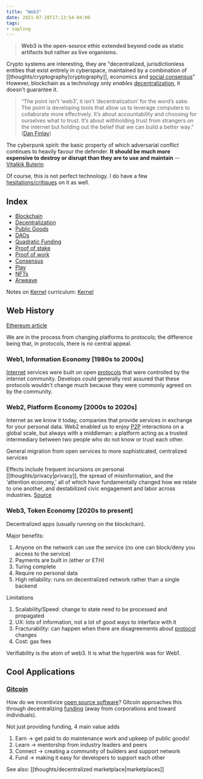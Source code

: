 ```yaml
---
title: "Web3"
date: 2021-07-28T17:13:54-04:00
tags:
- sapling
---
```


> **Web3 is the open-source ethic extended beyond code as static artifacts but rather as live organisms.**

Crypto systems are interesting, they are "decentralized, jurisdictionless entities that exist entirely in cyberspace, maintained by a combination of [[thoughts/cryptography|cryptography]], economics and [social consensus](thoughts/social%20contracts.md)" However, blockchain as a technology only *enables* [decentralization](thoughts/decentralization.md), it doesn't guarantee it.

> “The point isn’t ‘web3’, it isn’t ‘decentralization’ for the word’s sake. The point is developing tools that allow us to leverage computers to collaborate more effectively. It’s about accountability and choosing for ourselves what to trust. It’s about withholding trust from strangers on the internet but holding out the belief that we can build a better way.” ([Dan Finlay](https://medium.com/@danfinlay/what-moxie-missed-on-web3-wallets-8dc572e7f39b))

The cyberpunk spirit: the basic property of which adversarial conflict continues to heavily favour the defender. **It should be much more expensive to destroy or disrupt than they are to use and maintain** -- [Vitalkik Buterin](https://medium.com/@VitalikButerin/a-proof-of-stake-design-philosophy-506585978d51)

Of course, this is not perfect technology. I do have a few [hesitations/critiques](thoughts/web3%20critique.md) on it as well.

## Index
- [Blockchain](thoughts/blockchain.md)
- [Decentralization](thoughts/decentralization.md)
- [Public Goods](thoughts/public%20goods.md)
- [DAOs](thoughts/dao.md)
- [Quadratic Funding](thoughts/quadratic%20funding.md)
- [Proof of stake](thoughts/proof%20of%20stake.md)
- [Proof of work](thoughts/proof%20of%20work.md)
- [Consensus](thoughts/consensus.md)
- [Play](thoughts/play.md)
- [NFTs](thoughts/NFT.md)
- [Arweave](thoughts/Arweave.md)

Notes on [Kernel](https://kernel.community/en/) curriculum: [Kernel](thoughts/kernel.md)

## Web History
[Ethereum article](https://ethereum.org/en/developers/docs/web2-vs-web3/ )

We are in the process from changing platforms to _protocols_; the difference being that, in protocols, there is no central appeal.

### Web1,  Information Economy [1980s to 2000s]
[Internet](thoughts/Internet.md) services were built on open [protocols](thoughts/Protocol.md) that were controlled by the internet community. Develops could generally rest assured that these protocols wouldn't change much because they were commonly agreed on by the community. 

### Web2, Platform Economy [2000s to 2020s]
Internet as we know it today, companies that provide services in exchange for your personal data. Web2 enabled us to enjoy [P2P](thoughts/peer-to-peer.md) interactions on a global scale, but always with a middleman: a platform acting as a trusted intermediary between two people who do not know or trust each other.

General migration from open services to more sophisticated, centralized services

Effects include frequent incursions on personal [[thoughts/privacy|privacy]], the spread of misinformation, and the ‘attention economy,’ all of which have fundamentally changed how we relate to one another, and destabilized civic engagement and labor across industries. [Source](https://gitcoin.co/blog/seeking-a-new-kind-of-public-good/)

### Web3, Token Economy [2020s to present]
Decentralized apps (usually running on the blockchain).

Major benefits:
1. Anyone on the network can use the service (no one can block/deny you access to the service)
2. Payments are built in (ether or ETH)
3. Turing complete
4. Require no personal data
5. High reliability: runs on decentralized network rather than a single backend

Limitations
1. Scalability/Speed: change to state need to be processed and propagated
2. UX: lots of information, not a lot of good ways to interface with it
3. Fracturability: can happen when there are disagreements about [protocol](thoughts/Protocol.md) changes
4. Cost: gas fees 

Verifiability is the atom of web3. It is what the hyperlink was for Web1.

## Cool Applications
### [Gitcoin](https://gitcoin.co/)
How do we incentivize [open source software](posts/paid-open-source.md)? Gitcoin approaches this through decentralizing [funding](thoughts/funding.md) (away from corporations and toward individuals).

Not just providing funding, 4 main value adds
1. Earn -> get paid to do maintenance work and upkeep of public goods!
2. Learn -> mentorship from industry leaders and peers
3. Connect -> creating a community of builders and support network
4. Fund -> making it easy for developers to support each other

See also: [[thoughts/decentralized marketplace|marketplaces]]
